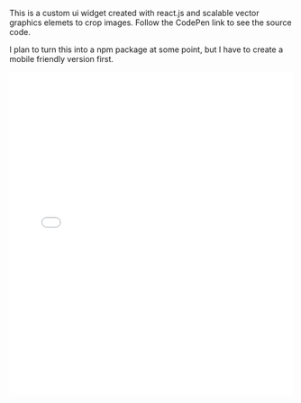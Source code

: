 <!-- vim: set ft=markdown spl=en spell :-->

This is a custom ui widget created with react.js and scalable vector graphics
elemets to crop images. Follow the CodePen link to see the source code.

I plan to turn this into a npm package at some point, but I have to create a
mobile friendly version first.

<iframe width='100%' height='300' style='height: 60vmin' scrolling='no' src='//codepen.io/haakenlid/embed/bZaaGd/?height=431&theme-id=22458&default-tab=result&embed-version=2' frameborder='no' allowtransparency='true' allowfullscreen='true' style='width: 100%;'>See the Pen <a href='http://codepen.io/haakenlid/pen/bZaaGd/'>Redux cropping widget</a> by Håken Lid (<a href='http://codepen.io/haakenlid'>@haakenlid</a>) on <a href='http://codepen.io'>CodePen</a>.
</iframe>
